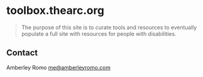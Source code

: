 # toolbox.thearc.org

> The purpose of this site is to curate tools and resources to eventually populate a full site with resources for people with disabilities.

## Contact

Amberley Romo
[me@amberleyromo.com](mailto:me@amberleyromo.com)

